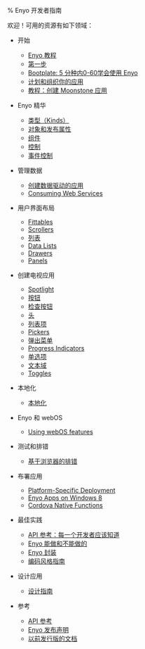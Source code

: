 ﻿% Enyo 开发者指南

欢迎！可用的资源有如下领域：

* 开始

    * [Enyo 教程](getting-started/enyo-tour.md)
    * [第一步](getting-started/first-steps.md)
    * [Bootplate: 5 分种内0-60学会使用 Enyo](getting-started/bootplate.md)
    * [计划和组织你的应用](getting-started/planning-and-structuring-your-app.md)
    * [教程：创建 Moonstone 应用](getting-started/moonstone-app-tutorial.md)

* Enyo 精华

    * [类型（Kinds）](key-concepts/kinds.md)
    * [对象和发布属性](key-concepts/objects-and-published-properties.md)
    * [组件](key-concepts/components.md)
    * [控制](key-concepts/controls.md)
    * [事件控制](key-concepts/event-handling.md)

* 管理数据

    * [创建数据驱动的应用](building-apps/managing-data/building-data-driven-apps.md)
    * [Consuming Web Services](building-apps/managing-data/consuming-web-services.md)

* 用户界面布局

    * [Fittables](building-apps/layout/fittables.md)
    * [Scrollers](building-apps/layout/scrollers.md)
    * [列表](building-apps/layout/lists.md)
    * [Data Lists](building-apps/layout/data-lists.html)
    * [Drawers](building-apps/layout/drawers.md)
    * [Panels](building-apps/layout/panels.md)

* 创建电视应用

    * [Spotlight](building-apps/spotlight.md)
    * [按钮](building-apps/controls/buttons.md)
    * [检查按钮](building-apps/controls/checkboxes.md)
    * [头](building-apps/controls/headers.md)
    * [列表项](building-apps/controls/list-items.md)
    * [Pickers](building-apps/controls/pickers.md)
    * [弹出菜单](building-apps/controls/popups.md)
    * [Progress Indicators](building-apps/controls/progress-indicators.md)
    * [单选项](building-apps/controls/radio-items.md)
    * [文本域](building-apps/controls/text-fields.md)
    * [Toggles](building-apps/controls/toggles.md)

* 本地化

    * [本地化](building-apps/localization.md)

* Enyo 和 webOS

    * [Using webOS features](building-apps/using-webos-features.md)

* 测试和排错

    * [基于浏览器的排错](building-apps/testing-and-debugging/browser-based-debugging.md)

* 布署应用

    * [Platform-Specific Deployment](deploying-apps/platform-specific-deployment.md)
    * [Enyo Apps on Windows 8](deploying-apps/enyo-apps-on-windows-8.md)
    * [Cordova Native Functions](deploying-apps/cordova-native-functions.md)

* 最佳实践

    * [API 参考：每一个开发者应该知道](best-practices/api-reference.md)
    * [Enyo 能做和不能做的](best-practices/dos-and-donts.md)
    * [Enyo 封装](best-practices/encapsulation-in-enyo.md)
    * [编码风格指南](best-practices/style-guide.md)

* 设计应用

    * [设计指南](design.html)

* 参考

    * [API 参考](api.html)
    * [Enyo 发布声明](release-notes.md)
    * [以前发行版的文档](previous-releases.html)
